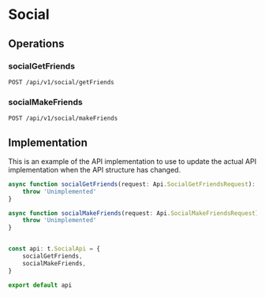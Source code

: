 # Social


## Operations

### socialGetFriends

```http
POST /api/v1/social/getFriends
```


### socialMakeFriends

```http
POST /api/v1/social/makeFriends
```


## Implementation

This is an example of the API implementation to use to update the actual API implementation
when the API structure has changed.

```typescript
async function socialGetFriends(request: Api.SocialGetFriendsRequest): Promise<t.SocialGetFriendsResponse> {
	throw 'Unimplemented'
}

async function socialMakeFriends(request: Api.SocialMakeFriendsRequest): Promise<t.SocialMakeFriendsResponse> {
	throw 'Unimplemented'
}


const api: t.SocialApi = {
	socialGetFriends,
	socialMakeFriends,
}

export default api
```
